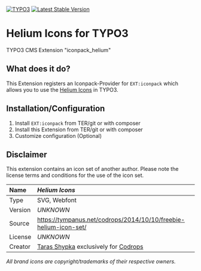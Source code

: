 [![TYPO3](https://img.shields.io/badge/TYPO3-iconpack-%23f49700?style=for-the-badge)](https://extensions.typo3.org/extension/iconpack/)
[![Latest Stable Version](https://img.shields.io/packagist/v/quellenform/t3x-iconpack-helium?style=for-the-badge)](https://packagist.org/packages/quellenform/t3x-iconpack-helium)

# Helium Icons for TYPO3

TYPO3 CMS Extension "iconpack_helium"


## What does it do?

This Extension registers an Iconpack-Provider for `EXT:iconpack` which allows you to use the [Helium Icons](https://tympanus.net/codrops/2014/10/10/freebie-helium-icon-set/) in TYPO3.


## Installation/Configuration

1. Install `EXT:iconpack` from TER/git or with composer
2. Install this Extension from TER/git or with composer
3. Customize configuration (Optional)


## Disclaimer

This extension contains an icon set of another author. Please note the license terms and conditions for the use of the icon set.

| Name | *Helium Icons* |
|:--|:--|
| Type | SVG, Webfont |
| Version | *UNKNOWN* |
| Source | https://tympanus.net/codrops/2014/10/10/freebie-helium-icon-set/ |
| License | *UNKNOWN* |
| Creator | [Taras Shypka](https://dribbble.com/bugsster) exclusively for [Codrops](http://www.codrops.com) |

*All brand icons are copyright/trademarks of their respective owners.*
